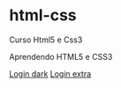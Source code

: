 # html-css
 Curso Html5 e Css3

 Aprendendo HTML5 e CSS3
 
<a href="https://egs74.github.io/html-css/projeto login_dark/index.html"> Login dark</a>
<a href="https://egs74.github.io/html-css/projeto login/index.html"> Login extra </a>